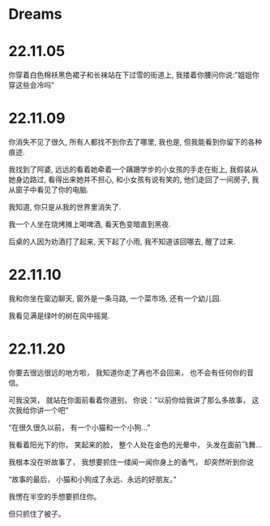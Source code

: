 # Dreams

# 22.11.05  
  你穿着白色棉袄黑色裙子和长袜站在下过雪的街道上, 我搂着你腰问你说:"姐姐你穿这些会冷吗"

# 22.11.09
  你消失不见了很久, 所有人都找不到你去了哪里, 我也是, 但我能看到你留下的各种痕迹.

  我找到了阿婆, 远远的看着她牵着一个蹒跚学步的小女孩的手走在街上, 我假装从她身边路过, 看得出来她并不担心, 和小女孩有说有笑的, 他们走回了一间房子, 我从窗子中看见了你的电脑.

  我知道, 你只是从我的世界里消失了.  

  我一个人坐在烧烤摊上喝啤酒, 看天色变暗直到黑夜.

  后桌的人因为劝酒打了起来, 天下起了小雨, 我不知道该回哪去, 醒了过来.

# 22.11.10
  我和你坐在窗边聊天, 窗外是一条马路, 一个菜市场, 还有一个幼儿园.
  
  我看见满是绿叶的树在风中摇晃. 
  
# 22.11.20  
  你要去很远很远的地方啦， 我知道你走了再也不会回来， 也不会有任何你的音信。  
  
  可我没哭， 就站在你面前看着你道别， 你说：“以前你给我讲了那么多故事， 这次我给你讲一个吧” 

  “在很久很久以前， 有一个小猫和一个小狗...”  

  我看着阳光下的你， 笑起来的脸， 整个人处在金色的光晕中， 头发在面前飞舞...

  我根本没在听故事了， 我想要抓住一缕闻一闻你身上的香气， 却突然听到你说

  “故事的最后， 小猫和小狗成了永远、永远的好朋友。”

  我愣在半空的手想要抓住你。  
  
  但只抓住了被子。   

  